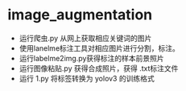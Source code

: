 # image_augmentation
* 运行爬虫.py 从网上获取相应关键词的图片
* 使用lanelme标注工具对相应图片进行分割，标注。
* 运行labelme2img.py获得标注的样本前景照片
* 运行图像粘贴.py 获得合成照片，获得 <txt>.txt标注文件
* 运行 1.py 将标签转换为 yolov3 的训练格式
